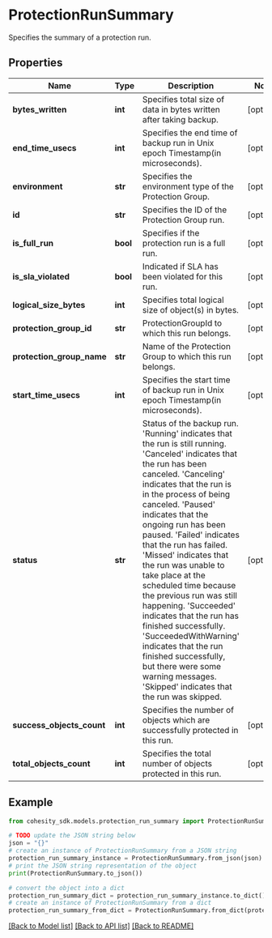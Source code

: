 # ProtectionRunSummary

Specifies the summary of a protection run.

## Properties

Name | Type | Description | Notes
------------ | ------------- | ------------- | -------------
**bytes_written** | **int** | Specifies total size of data in bytes written after taking backup. | [optional] 
**end_time_usecs** | **int** | Specifies the end time of backup run in Unix epoch Timestamp(in microseconds). | [optional] 
**environment** | **str** | Specifies the environment type of the Protection Group. | [optional] 
**id** | **str** | Specifies the ID of the Protection Group run. | [optional] 
**is_full_run** | **bool** | Specifies if the protection run is a full run. | [optional] 
**is_sla_violated** | **bool** | Indicated if SLA has been violated for this run. | [optional] 
**logical_size_bytes** | **int** | Specifies total logical size of object(s) in bytes. | [optional] 
**protection_group_id** | **str** | ProtectionGroupId to which this run belongs. | [optional] 
**protection_group_name** | **str** | Name of the Protection Group to which this run belongs. | [optional] 
**start_time_usecs** | **int** | Specifies the start time of backup run in Unix epoch Timestamp(in microseconds). | [optional] 
**status** | **str** | Status of the backup run. &#39;Running&#39; indicates that the run is still running. &#39;Canceled&#39; indicates that the run has been canceled. &#39;Canceling&#39; indicates that the run is in the process of being canceled. &#39;Paused&#39; indicates that the ongoing run has been paused. &#39;Failed&#39; indicates that the run has failed. &#39;Missed&#39; indicates that the run was unable to take place at the scheduled time because the previous run was still happening. &#39;Succeeded&#39; indicates that the run has finished successfully. &#39;SucceededWithWarning&#39; indicates that the run finished successfully, but there were some warning messages. &#39;Skipped&#39; indicates that the run was skipped. | [optional] 
**success_objects_count** | **int** | Specifies the number of objects which are successfully protected in this run. | [optional] 
**total_objects_count** | **int** | Specifies the total number of objects protected in this run. | [optional] 

## Example

```python
from cohesity_sdk.models.protection_run_summary import ProtectionRunSummary

# TODO update the JSON string below
json = "{}"
# create an instance of ProtectionRunSummary from a JSON string
protection_run_summary_instance = ProtectionRunSummary.from_json(json)
# print the JSON string representation of the object
print(ProtectionRunSummary.to_json())

# convert the object into a dict
protection_run_summary_dict = protection_run_summary_instance.to_dict()
# create an instance of ProtectionRunSummary from a dict
protection_run_summary_from_dict = ProtectionRunSummary.from_dict(protection_run_summary_dict)
```
[[Back to Model list]](../README.md#documentation-for-models) [[Back to API list]](../README.md#documentation-for-api-endpoints) [[Back to README]](../README.md)


